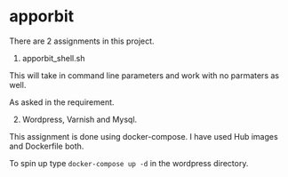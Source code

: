 # apporbit

There are 2 assignments in this project.

1. apporbit_shell.sh

This will take in command line parameters and work with no parmaters as well.

As asked in the requirement.

2. Wordpress, Varnish and Mysql.

This assignment is done using docker-compose. I have used Hub images and Dockerfile both.

To spin up type ```` docker-compose up -d ```` in the wordpress directory.
